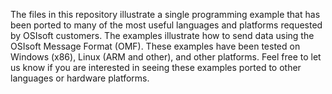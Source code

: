 The files in this repository illustrate a single programming example that has been ported to many of the most useful languages and platforms requested by OSIsoft customers. The examples illustrate how to send data using the OSIsoft Message Format (OMF). These examples have been tested on Windows (x86), Linux (ARM and other), and other platforms. Feel free to let us know if you are interested in seeing these examples ported to other languages or hardware platforms.